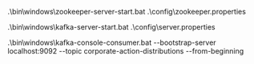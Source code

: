 .\bin\windows\zookeeper-server-start.bat .\config\zookeeper.properties


.\bin\windows\kafka-server-start.bat .\config\server.properties

.\bin\windows\kafka-console-consumer.bat --bootstrap-server localhost:9092 --topic corporate-action-distributions --from-beginning
